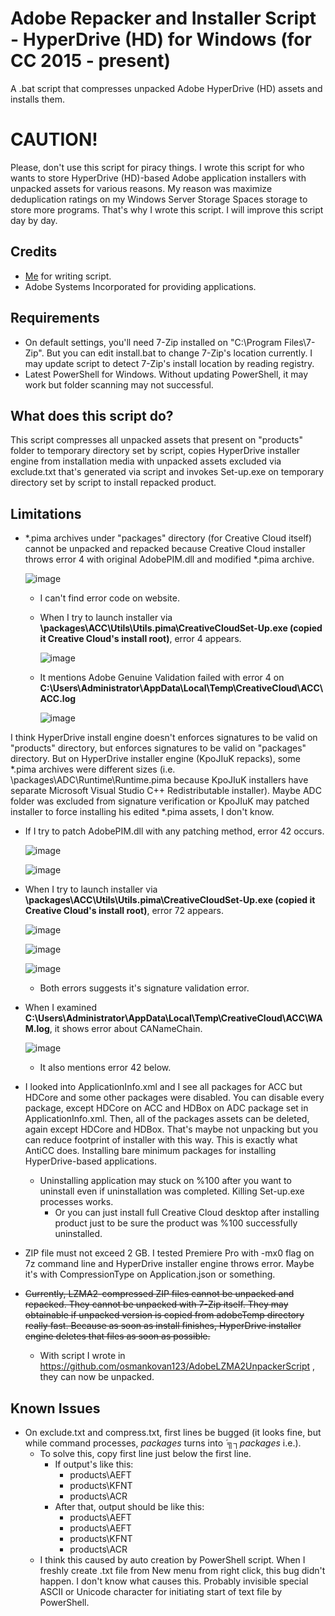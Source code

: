 # Adobe Repacker and Installer Script - HyperDrive (HD) for Windows (for CC 2015 - present)
A .bat script that compresses unpacked Adobe HyperDrive (HD) assets and installs them.

# CAUTION!
Please, don't use this script for piracy things. I wrote this script for who wants to store HyperDrive (HD)-based Adobe application installers with unpacked assets for various reasons. My reason was maximize deduplication ratings on my Windows Server Storage Spaces storage to store more programs. That's why I wrote this script. I will improve this script day by day.

## Credits
- [Me](https://github.com/eflanili7881) for writing script.
- Adobe Systems Incorporated for providing applications.

## Requirements
- On default settings, you'll need 7-Zip installed on "C:\Program Files\7-Zip". But you can edit install.bat to change 7-Zip's location currently. I may update script to detect 7-Zip's install location by reading registry.
- Latest PowerShell for Windows. Without updating PowerShell, it may work but folder scanning may not successful.

## What does this script do?
This script compresses all unpacked assets that present on "products" folder to temporary directory set by script, copies HyperDrive installer engine from installation media with unpacked assets excluded via exclude.txt that's generated via script and invokes Set-up.exe on temporary directory set by script to install repacked product.

## Limitations
- *.pima archives under "packages" directory (for Creative Cloud itself) cannot be unpacked and repacked because Creative Cloud installer throws error 4 with original AdobePIM.dll and modified *.pima archive.

  ![image](https://github.com/user-attachments/assets/de7aa0d0-dabf-412c-95a6-fcd584fb8ac2)

  - I can't find error code on website.
  - When I try to launch installer via **\packages\ACC\Utils\Utils.pima\CreativeCloudSet-Up.exe (copied it Creative Cloud's install root)**, error 4 appears.
 
    ![image](https://github.com/user-attachments/assets/4bcfa62c-e899-48c7-a3d8-c63bb9f053d9)

  - It mentions Adobe Genuine Validation failed with error 4 on **C:\Users\Administrator\AppData\Local\Temp\CreativeCloud\ACC\ACC.log**
 
    ![image](https://github.com/user-attachments/assets/1c714316-1c2e-42ad-baf0-2dfcf780f29c)

I think HyperDrive install engine doesn't enforces signatures to be valid on "products" directory, but enforces signatures to be valid on "packages" directory. But on HyperDrive installer engine (KpoJIuK repacks), some *.pima archives were different sizes (i.e. \packages\ADC\Runtime\Runtime.pima because KpoJIuK installers have separate Microsoft Visual Studio C++ Redistributable installer). Maybe ADC folder was excluded from signature verification or KpoJIuK may patched installer to force installing his edited *.pima assets, I don't know.
  - If I try to patch AdobePIM.dll with any patching method, error 42 occurs.

    ![image](https://github.com/user-attachments/assets/d2ca655d-8dfb-4f5e-aec5-b1cc7936876a)

    ![image](https://github.com/user-attachments/assets/c87e9c58-7a65-4e80-af32-073bc53daede)

  - When I try to launch installer via **\packages\ACC\Utils\Utils.pima\CreativeCloudSet-Up.exe (copied it Creative Cloud's install root)**, error 72 appears.

    ![image](https://github.com/user-attachments/assets/8e640756-e212-4ac5-ae6d-6667ebcd25c5)

    ![image](https://github.com/user-attachments/assets/fe724632-9ed8-41e5-98f9-b5432f30eea9)

    ![image](https://github.com/user-attachments/assets/2b87eb48-ac29-446e-8517-233158b0704d)
    
    - Both errors suggests it's signature validation error.
  - When I examined **C:\Users\Administrator\AppData\Local\Temp\CreativeCloud\ACC\WAM.log**, it shows error about CANameChain.

    ![image](https://github.com/user-attachments/assets/8da7a518-d97d-46be-8324-54fd3544a298)

    - It also mentions error 42 below.
  - I looked into ApplicationInfo.xml and I see all packages for ACC but HDCore and some other packages were disabled. You can disable every package, except HDCore on ACC and HDBox on ADC package set in ApplicationInfo.xml. Then, all of the packages assets can be deleted, again except HDCore and HDBox. That's maybe not unpacking but you can reduce footprint of installer with this way. This is exactly what AntiCC does. Installing bare minimum packages for installing HyperDrive-based applications.
    - Uninstalling application may stuck on %100 after you want to uninstall even if uninstallation was completed. Killing Set-up.exe processes works.
      - Or you can just install full Creative Cloud desktop after installing product just to be sure the product was %100 successfully uninstalled.
- ZIP file must not exceed 2 GB. I tested Premiere Pro with -mx0 flag on 7z command line and HyperDrive installer engine throws error. Maybe it's with CompressionType on Application.json or something.
- ~~Currently, LZMA2-compressed ZIP files cannot be unpacked and repacked. They cannot be unpacked with 7-Zip itself. They may obtainable if unpacked version is copied from adobeTemp directory really fast. Because as soon as install finishes, HyperDrive installer engine deletes that files as soon as possible.~~
  - With script I wrote in https://github.com/osmankovan123/AdobeLZMA2UnpackerScript , they can now be unpacked.

## Known Issues
- On exclude.txt and compress.txt, first lines be bugged (it looks fine, but while command processes, *packages* turns into *´╗┐packages* i.e.). 
  - To solve this, copy first line just below the first line.
    - If output's like this:
      - products\AEFT
      - products\KFNT
      - products\ACR
    - After that, output should be like this:
      - products\AEFT
      - products\AEFT
      - products\KFNT
      - products\ACR
  - I think this caused by auto creation by PowerShell script. When I freshly create .txt file from New menu from right click, this bug didn't happen. I don't know what causes this. Probably invisible special ASCII or Unicode character for initiating start of text file by PowerShell.
